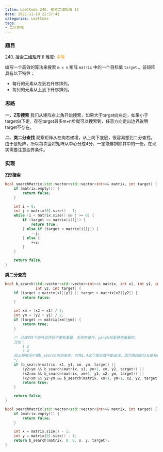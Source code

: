 ```yaml
---
title: LeetCode 240. 搜索二维矩阵 II
date: 2021-11-19 22:37:41
categories: LeetCode
tags:
- 二分查找
---
```


### 题目
[240. 搜索二维矩阵 II](https://leetcode-cn.com/problems/search-a-2d-matrix-ii/)
难度: <span style="color: rgba(255, 161, 25, 1);">中等</span>

编写一个高效的算法来搜索 `m x n` 矩阵 `matrix` 中的一个目标值 `target` 。该矩阵具有以下特性：

- 每行的元素从左到右升序排列。
- 每列的元素从上到下升序排列。
<!-- more -->

### 思路
**一、Z形搜索**
我们从矩阵右上角开始搜索，如果大于target向左走，如果小于target向下走，存在target最多m+n步就可以搜索到，任意方向走出边界说明target不存在。

**二、类二分查找**
观察矩阵从左向右递增，从上向下底层，很容易想到二分查找。由于是矩阵，所以每次会将矩阵从中心分成4分，一定能够排除其中的一份。在现实需要注意边界条件。

### 实现
**Z形搜索**
``` cpp
bool searchMatrix(std::vector<std::vector<int>>& matrix, int target) {
    if (matrix.empty()) {
        return false;
    }

    int i = 0;
    int j = matrix[0].size() - 1;
    while (i < matrix.size() && j >= 0) {
        if (target == matrix[i][j]) {
            return true;
        } else if (target < matrix[i][j]) {
            --j;
        } else {
            ++i;
        }
    }

    return false;
}
```

**类二分查找** 
``` cpp
bool b_search(std::vector<std::vector<int>>& matrix, int x1, int y1, int x2,
              int y2, int target) {
    if (target < matrix[x1][y1] || target > matrix[x2][y2]) {
        return false;
    }

    int xm = (x2 + x1) / 2;
    int ym = (y2 + y1) / 2;
    if (target == matrix[xm][ym]) {
        return true;
    }

    /* 分成的4个矩阵边界处不要有重叠，否则死循环，y2>ym就是避免重叠的。
    比如：
        1 2
        3 4
    后三种情况不要b_search前的条件，对角1,4这个矩形就不断迭代，因为第四部分又是和输入是一个矩形
    */
    if (b_search(matrix, x1, y1, xm, ym, target) ||
        (y2>ym && b_search(matrix, x1, ym+1, xm, y2, target)) ||
        (x2>xm && b_search(matrix, xm+1, y1, x2, ym, target)) ||
        (x2>xm && y2>ym && b_search(matrix, xm+1, ym+1, x2, y2, target))) {
        return true;
    }

    return false;
}

bool searchMatrix(std::vector<std::vector<int>>& matrix, int target) {
    if (matrix.empty()) {
        return false;
    }

    int x = matrix.size() - 1;
    int y = matrix[0].size() - 1;
    return b_search(matrix, 0, 0, x, y, target);
}
```
